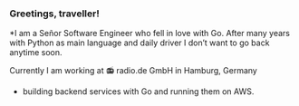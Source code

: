 ### Greetings, traveller!

*I am a Señor Software Engineer who
fell in love with Go. After many
years with Python as main language
and daily driver I don’t want to
go back anytime soon.

Currently I am working at
📻 radio.de GmbH in Hamburg, Germany
- building backend services with Go
and running them on AWS.
